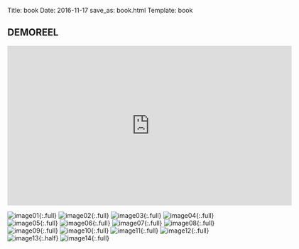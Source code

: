 Title: book
Date: 2016-11-17
save_as: book.html
Template: book

## DEMOREEL
<iframe src="https://player.vimeo.com/video/145854974" width="640" height="360" frameborder="0" webkitallowfullscreen mozallowfullscreen allowfullscreen></iframe>


![image01](images/book/recherches_aquarelle.jpg){:.full}
![image02](images/book/DSC_0080.JPG){:.full}
![image03](images/book/plan2_dos_002.jpg){:.full}
![image04](images/book/putain_03.JPG){:.full}
![image05](images/book/perso_page_05.jpg){:.full}
![image06](images/book/test_avantbras.jpg){:.full}
![image07](images/book/test_bustefemme.jpg){:.full}
![image08](images/book/test_avantbras2.jpg){:.full}
![image09](images/book/genre_print_02.jpg){:.full}
![image10](images/book/genre_print_03.jpg){:.full}
![image11](images/book/recherches_flore.jpg){:.full}
![image12](images/book/MAISON_JARDIN.jpg){:.full}
![image13](images/book/bulles.jpg){:.half}
![image14](images/book/menu_effet.jpg){:.full}
